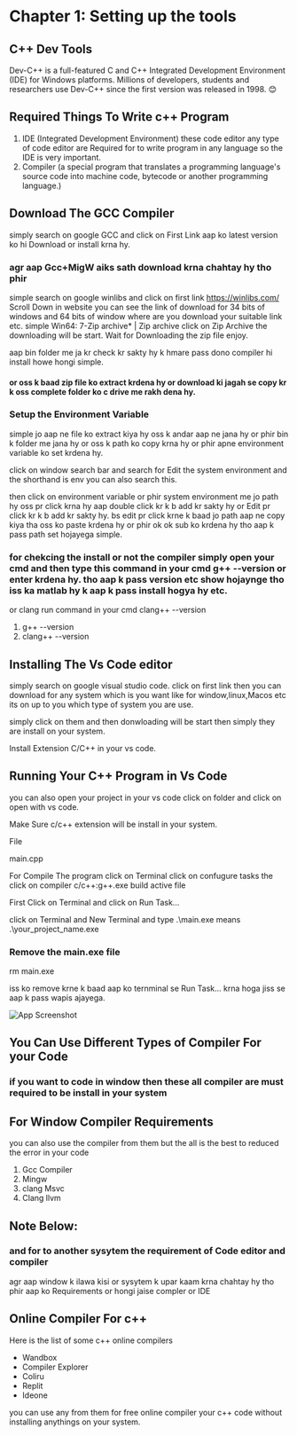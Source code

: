 
# Chapter 1:  Setting up the tools

## C++ Dev Tools

Dev-C++ is a full-featured C and C++ Integrated Development Environment (IDE) for Windows platforms. Millions of developers, students and researchers use Dev-C++ since the first version was released in 1998. 😊

## Required Things To Write c++ Program

1. IDE (Integrated Development Environment) these code editor any type of code editor are Required for to write program in any language so the IDE is very important.
2. Compiler (a special program that translates a programming language's source code into machine code, bytecode or another programming language.)

## Download The GCC Compiler
simply search on google GCC and click on First Link
aap ko latest version ko hi Download or install krna hy.

### agr aap  Gcc+MigW aiks sath download krna chahtay hy tho phir
simple search on google winlibs and click on first link 
https://winlibs.com/
Scroll Down in website you can see the link of download for 34 bits of windows and 64 bits of window where are you download your suitable link etc. simple
Win64: 7-Zip archive* | Zip archive 
click on Zip Archive 
the downloading will be start. Wait for Downloading the zip file enjoy.

aap bin folder me ja kr check kr sakty hy k hmare pass dono compiler hi install howe hongi simple.

#### or oss k baad zip file ko extract krdena hy or download ki jagah se copy kr k oss complete folder ko c drive me rakh dena hy.

### Setup the Environment Variable
simple jo aap ne file ko extract kiya hy oss k andar aap ne jana hy or phir bin k folder me jana hy or oss k path ko copy krna hy or phir apne environment variable ko set krdena hy.

click on window search bar and search for Edit the system environment and the shorthand is env you can also search this.

then click on environment variable or phir system environment me jo path hy oss pr click krna hy aap double click kr k b add kr sakty hy or Edit pr click kr k b add kr sakty hy. bs edit pr click krne k baad jo path aap ne copy kiya tha oss ko paste krdena hy or phir ok ok sub ko krdena hy tho aap k pass path set hojayega simple.

### for chekcing the install or not the compiler simply open your cmd and then type this command in your cmd g++ --version or enter krdena hy. tho aap k pass version etc show hojaynge tho iss ka matlab hy k aap k pass install hogya hy etc.

or clang run command in your cmd clang++ --version

1. g++ --version
2. clang++ --version

## Installing The Vs Code editor
simply search on google visual studio code. click on first link
then you can download for any system which is you want like for window,linux,Macos etc its on up to you which type of system you are use. 

simply click on them and then donwloading will be start then simply they are install on your system.

Install Extension C/C++ in your vs code.

## Running Your C++ Program in Vs Code
you can also open your project in your vs code click on folder and click on open with vs code.

Make Sure c/c++ extension will be install in your system.

File

main.cpp

For Compile The program click on Terminal click on confugure tasks the click on compiler c/c++:g++.exe build active file

First Click on Terminal and click on Run Task...

click on Terminal and New Terminal and type .\main.exe means .\your_project_name.exe

### Remove the main.exe file



rm main.exe

iss ko remove krne k baad aap ko ternminal se Run Task... krna hoga jiss se aap k pass wapis ajayega.






![App Screenshot](https://miro.medium.com/v2/resize:fit:1024/1*2erdnWAaS4KohooyZq_2bQ.jpeg)

##  You Can Use Different Types of Compiler For your Code
### if you want to code in window then these all compiler are must required to be install in your system 
## For Window Compiler Requirements
you can also use the compiler from them but the all is the best to reduced the error in your code
1. Gcc Compiler
2. Mingw
3. clang Msvc
4. Clang llvm

## Note Below:
### and for to another sysytem the requirement of Code editor and compiler

agr aap window k ilawa kisi or sysytem k upar kaam krna chahtay hy tho phir aap ko Requirements or hongi jaise compler or IDE


## Online Compiler For c++
Here is the list of some c++ online compilers

- Wandbox
- Compiler Explorer
- Coliru
- Replit
- Ideone

you can use any from them for free online compiler your c++ code without installing anythings on your system.

